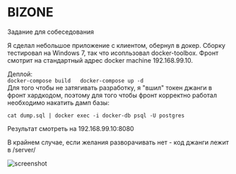 # BIZONE
Задание для собеседования

Я сделал небольшое приложение с клиентом, обернул в докер. Сборку тестировал на Windows 7, так что исопльзовал docker-toolbox.
Фронт смотрит на стандартный адрес docker machine 192.168.99.10.  

Деплой:  
`
docker-compose build  
docker-compose up -d  
`  
Для того чтобы не затягивать разработку, я "вшил" токен джанги в фронт хардкодом, 
поэтому для того чтобы фронт корректно работал необходимо накатить дамп базы:
  
`
cat dump.sql | docker exec -i docker-db psql -U postgres
`
  
Результат смотреть на 192.168.99.10:8080

В крайнем случае, если желания разворачивать нет - код джанги лежит в /server/

![screenshot](http://joxi.ru/MAj9PQNtxPb5D2)
